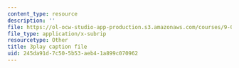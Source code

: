 ```yaml
---
content_type: resource
description: ''
file: https://ol-ocw-studio-app-production.s3.amazonaws.com/courses/9-00sc-introduction-to-psychology-fall-2011/245da91d7c505b53aeb41a899c070962_SXzdOK_J-xE.vtt
file_type: application/x-subrip
resourcetype: Other
title: 3play caption file
uid: 245da91d-7c50-5b53-aeb4-1a899c070962
---
```

